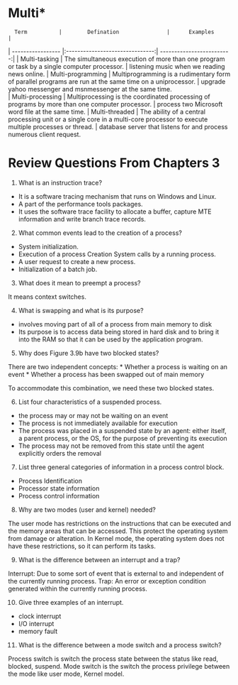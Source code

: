# Multi*


      Term          |        Defination               |      Examples              |
| ----------------- |:-------------------------------:|  -------------------------:|
|   Multi-tasking   | The simultaneous execution of more than one program or task by a single computer processor. | listening music when we reading news online. 
| Multi-programming | Multiprogramming is a rudimentary form of parallel programs are run at the same time on a uniprocessor. | upgrade yahoo messenger and msnmessenger at the same time.                            			                                                                       
| Multi-processing  | Multiprocessing is the coordinated processing of	programs by more than one computer processor. | process two Microsoft word file at the same time. 
|   Multi-threaded  | The ability of a central processing unit or a single core in a multi-core processor to execute multiple processes or thread. | database server that listens for and process numerous client request. 



# Review Questions From Chapters 3

1. What is an instruction trace?
  * It is a software tracing mechanism that runs on Windows and Linux.
  * A part of the performance tools packages.
  * It uses the software trace facility to allocate a buffer, capture MTE information and write branch trace records.
   
2. What common events lead to the creation of a process?
  * System initialization.
  * Execution of a process Creation System calls by a running process.
  * A user request to create a new process.
  * Initialization of a batch job.
  
3. What does it mean to preempt a process?
  
  It means context switches.
  
4. What is swapping and what is its purpose?
  * involves moving part of all of a process from main memory to disk
  * Its purpose is to access data being stored in hard disk and to bring it into the RAM so that it can be used by the application program.
  
5. Why does Figure 3.9b have two blocked states?
  
  There are two independent concepts: 
     * Whether a process is waiting on an event
	 * Whether a process has been swapped out of main memory

   To accommodate this combination, we need these two blocked states.
   
6. List four characteristics of a suspended process.
  * the process may or may not be waiting on an event
  * The process is not immediately available for execution
  * The process was placed in a suspended state by an agent: either itself, a parent process, or the OS, for the purpose of preventing its execution
  * The process may not be removed from this state until the agent explicitly orders the removal
  
7. List three general categories of information in a process control block.
  * Process Identification
  * Processor state information
  * Process control information
  
8. Why are two modes (user and kernel) needed?
  
  The user mode has restrictions on the instructions that can be executed and the memory areas that can be accessed. This protect the operating 
  system from damage or alteration. In Kernel mode, the operating system does not have these restrictions, so it can perform its tasks.
  
9. What is the difference between an interrupt and a trap?
  
  Interrupt: Due to some sort of event that is external to and independent of the currently running process.
  Trap: An error or exception condition generated within the currently running process.
  
10. Give three examples of an interrupt.
  * clock interrupt
  * I/O interrupt
  * memory fault

11. What is the difference between a mode switch and a process switch?
  
  Process switch is switch the process state between the status like read, blocked, suspend.
  Mode switch is the switch the process privilege between the mode like user mode, Kernel model.
  


